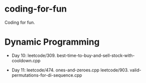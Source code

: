 # coding-for-fun
Coding for fun.

# Dynamic Programming

- Day 10:
  leetcode/309. best-time-to-buy-and-sell-stock-with-cooldown.cpp

- Day 11:
  leetcode/474. ones-and-zeroes.cpp
  leetcode/903. valid-permutations-for-di-sequence.cpp

